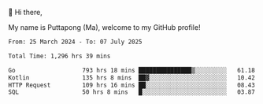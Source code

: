 👋 Hi there,

My name is Puttapong (Ma), welcome to my GitHub profile!

<!--START_SECTION:waka-->

```txt
From: 25 March 2024 - To: 07 July 2025

Total Time: 1,296 hrs 39 mins

Go                   793 hrs 18 mins ███████████████▒░░░░░░░░░   61.18 %
Kotlin               135 hrs 8 mins  ██▓░░░░░░░░░░░░░░░░░░░░░░   10.42 %
HTTP Request         109 hrs 16 mins ██░░░░░░░░░░░░░░░░░░░░░░░   08.43 %
SQL                  50 hrs 8 mins   █░░░░░░░░░░░░░░░░░░░░░░░░   03.87 %
```

<!--END_SECTION:waka-->
